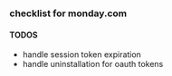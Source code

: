 ### checklist for monday.com

#### TODOS

- handle session token expiration
- handle uninstallation for oauth tokens